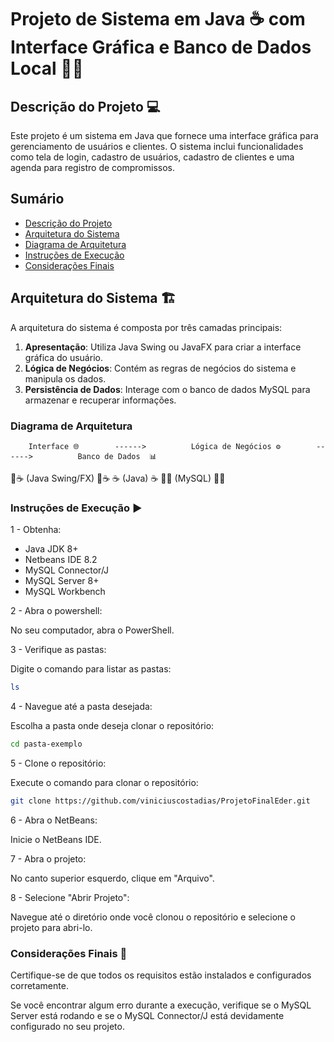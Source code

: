 # Projeto de Sistema em Java ☕ com Interface Gráfica e Banco de Dados Local 🐬💾

## Descrição do Projeto 💻
Este projeto é um sistema em Java que fornece uma interface gráfica para gerenciamento de usuários e clientes. O sistema inclui funcionalidades como tela de login, cadastro de usuários, cadastro de clientes e uma agenda para registro de compromissos.

## Sumário
- [Descrição do Projeto](#descrição-do-projeto)
- [Arquitetura do Sistema](#arquitetura-do-sistema-%EF%B8%8F)
- [Diagrama de Arquitetura](#diagrama-de-arquitetura)
- [Instruções de Execução](#instruções-de-execução-%EF%B8%8F)
- [Considerações Finais](#considerações-finais-)

## Arquitetura do Sistema 🏗️
A arquitetura do sistema é composta por três camadas principais:

1. **Apresentação**: Utiliza Java Swing ou JavaFX para criar a interface gráfica do usuário.
2. **Lógica de Negócios**: Contém as regras de negócios do sistema e manipula os dados.
3. **Persistência de Dados**: Interage com o banco de dados MySQL para armazenar e recuperar informações.

### Diagrama de Arquitetura
                                                   
                           
        Interface 🌐        ------>          Lógica de Negócios ⚙️        ------>          Banco de Dados  📊                            
🔲☕ (Java Swing/FX) 🔲☕                    ☕ (Java) ☕                              🐬💾 (MySQL) 🐬💾

           
### Instruções de Execução ▶️         

1 - Obtenha:

 - Java JDK 8+
 - Netbeans IDE 8.2
- MySQL Connector/J
- MySQL Server 8+
- MySQL Workbench

2 - Abra o powershell:
           
No seu computador, abra o PowerShell.

3 - Verifique as pastas:

Digite o comando para listar as pastas:
 ```bash
ls
```
4 - Navegue até a pasta desejada:

Escolha a pasta onde deseja clonar o repositório:
 ```bash
cd pasta-exemplo
```
5 - Clone o repositório:

Execute o comando para clonar o repositório:
 ```bash
git clone https://github.com/viniciuscostadias/ProjetoFinalEder.git
```
6 - Abra o NetBeans:

Inicie o NetBeans IDE.

7 - Abra o projeto:

No canto superior esquerdo, clique em "Arquivo".

8 - Selecione "Abrir Projeto":

Navegue até o diretório onde você clonou o repositório e selecione o projeto para abri-lo.

### Considerações Finais 📝

Certifique-se de que todos os requisitos estão instalados e configurados corretamente.

Se você encontrar algum erro durante a execução, verifique se o MySQL Server está rodando e se o MySQL Connector/J está devidamente configurado no seu projeto.
